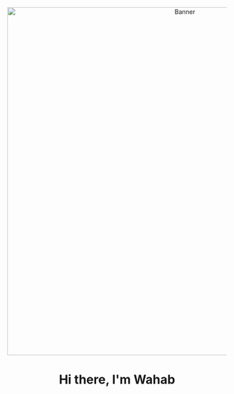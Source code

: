 <div align="center">
  <img src="https://github.com/user-attachments/assets/e0c48e18-8477-4e2b-b3e4-934d8611960e" alt="Banner" width="800" />
  <h1>Hi there, I'm Wahab</h1>
</div>
